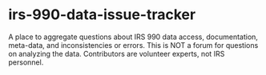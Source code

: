 # irs-990-data-issue-tracker
A place to aggregate questions about IRS 990 data access, documentation, meta-data, and inconsistencies or errors. This is NOT a forum for questions on analyzing the data. Contributors are volunteer experts, not IRS personnel. 
